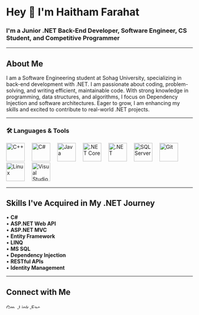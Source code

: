 <h1 align="left">Hey 👋 I'm Haitham Farahat</h1>

<h3 align="left">
    I'm a Junior .NET Back-End Developer, Software Engineer, CS Student, and Competitive Programmer
</h3>

---

<h2 align="left">About Me</h2>

<p align="left">
I am a Software Engineering student at Sohag University, specializing in back-end development with .NET. I am passionate about coding, problem-solving, and writing efficient, maintainable code. With strong knowledge in programming, data structures, and algorithms, I focus on Dependency Injection and software architectures. Eager to grow, I am enhancing my skills and excited to contribute to real-world .NET projects.
</p>

---

### 🛠 Languages & Tools

<p align="left">
  <img src="https://cdn.jsdelivr.net/gh/devicons/devicon/icons/cplusplus/cplusplus-original.svg" style="height:50px; width:50px; margin-right:15px;" alt="C++" />
  <img src="https://cdn.jsdelivr.net/gh/devicons/devicon/icons/csharp/csharp-original.svg" style="height:50px; width:50px; margin-right:15px;" alt="C#" />
  <img src="https://cdn.jsdelivr.net/gh/devicons/devicon/icons/java/java-original.svg" style="height:50px; width:50px; margin-right:15px;" alt="Java" />
  <img src="https://cdn.jsdelivr.net/gh/devicons/devicon/icons/dotnetcore/dotnetcore-original.svg" style="height:50px; width:50px; margin-right:15px;" alt=".NET Core" />
  <img src="https://cdn.jsdelivr.net/gh/devicons/devicon/icons/dot-net/dot-net-original.svg" style="height:50px; width:50px; margin-right:15px;" alt=".NET" />
  <img src="https://cdn.jsdelivr.net/gh/devicons/devicon/icons/microsoftsqlserver/microsoftsqlserver-plain.svg" style="height:50px; width:50px; margin-right:15px;" alt="SQL Server" />
  <img src="https://cdn.jsdelivr.net/gh/devicons/devicon/icons/git/git-original.svg" style="height:50px; width:50px; margin-right:15px;" alt="Git" />
  <img src="https://cdn.jsdelivr.net/gh/devicons/devicon/icons/linux/linux-original.svg" style="height:50px; width:50px; margin-right:15px;" alt="Linux" />
  <img src="https://cdn.jsdelivr.net/gh/devicons/devicon/icons/visualstudio/visualstudio-plain.svg" style="height:50px; width:50px; margin-right:15px;" alt="Visual Studio" />
</p>

---

<h2 align="left">Skills I've Acquired in My .NET Journey</h2>

<p align="left">
  • <strong>C#</strong><br>
  • <strong>ASP.NET Web API</strong><br>
  • <strong>ASP.NET MVC</strong><br>
  • <strong>Entity Framework</strong><br>
  • <strong>LINQ</strong><br>
  • <strong>MS SQL</strong><br>
  • <strong>Dependency Injection</strong><br>
  • <strong>RESTful APIs</strong><br>
  • <strong>Identity Management</strong><br>
</p>

---

<h2 align="left">Connect with Me</h2>

<p align="left">
  <a href="mailto:haisamfarahat@gmail.com" target="_blank">
    <img src="https://raw.githubusercontent.com/maurodesouza/profile-readme-generator/master/src/assets/icons/social/gmail/default.svg" width="30" height="10" alt="Gmail" />
  </a>
  <a href="https://www.linkedin.com/in/haitham-farahat-a021bb221" target="_blank">
    <img src="https://raw.githubusercontent.com/maurodesouza/profile-readme-generator/master/src/assets/icons/social/linkedin/default.svg" width="30" height="10" alt="LinkedIn" />
  </a>
  <a href="https://www.facebook.com/profile.php?id=100023826843501&mibextid=ZbWKwL" target="_blank">
    <img src="https://raw.githubusercontent.com/maurodesouza/profile-readme-generator/master/src/assets/icons/social/facebook/default.svg" width="30" height="10" alt="Facebook" />
  </a>
</p>
